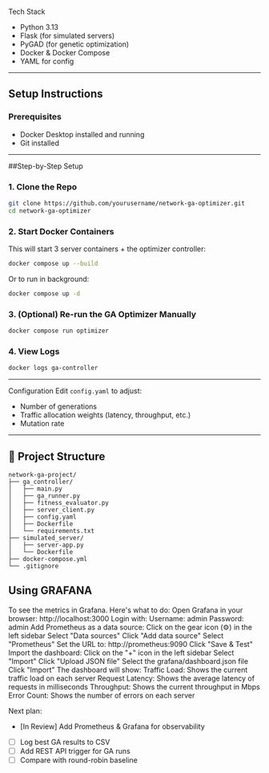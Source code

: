 Tech Stack

- Python 3.13
- Flask (for simulated servers)
- PyGAD (for genetic optimization)
- Docker & Docker Compose
- YAML for config

---

## Setup Instructions

### Prerequisites
- Docker Desktop installed and running
- Git installed

---

##Step-by-Step Setup

### 1. Clone the Repo
```bash
git clone https://github.com/yourusername/network-ga-optimizer.git
cd network-ga-optimizer
```

### 2. Start Docker Containers
This will start 3 server containers + the optimizer controller:
```bash
docker compose up --build
```
Or to run in background:
```bash
docker compose up -d
```

### 3. (Optional) Re-run the GA Optimizer Manually
```bash
docker compose run optimizer
```

### 4. View Logs
```bash
docker logs ga-controller
```

---

Configuration
Edit `config.yaml` to adjust:
- Number of generations
- Traffic allocation weights (latency, throughput, etc.)
- Mutation rate


---

## 📁 Project Structure
```
network-ga-project/
├── ga_controller/
│   ├── main.py
│   ├── ga_runner.py
│   ├── fitness_evaluator.py
│   ├── server_client.py
│   ├── config.yaml
│   ├── Dockerfile
│   └── requirements.txt
├── simulated_server/
│   ├── server-app.py
│   └── Dockerfile
├── docker-compose.yml
└── .gitignore
```

## Using GRAFANA
To see the metrics in Grafana. Here's what to do:
Open Grafana in your browser: http://localhost:3000
Login with:
Username: admin
Password: admin
Add Prometheus as a data source:
Click on the gear icon (⚙️) in the left sidebar
Select "Data sources"
Click "Add data source"
Select "Prometheus"
Set the URL to: http://prometheus:9090
Click "Save & Test"
Import the dashboard:
Click on the "+" icon in the left sidebar
Select "Import"
Click "Upload JSON file"
Select the grafana/dashboard.json file
Click "Import"
The dashboard will show:
Traffic Load: Shows the current traffic load on each server
Request Latency: Shows the average latency of requests in milliseconds
Throughput: Shows the current throughput in Mbps
Error Count: Shows the number of errors on each server

Next plan:
- [In Review] Add Prometheus & Grafana for observability
- [ ] Log best GA results to CSV
- [ ] Add REST API trigger for GA runs
- [ ] Compare with round-robin baseline
